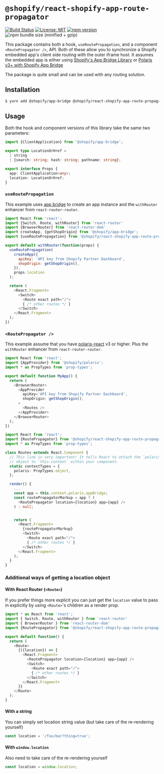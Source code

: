 # `@shopify/react-shopify-app-route-propagator`

[![Build Status](https://travis-ci.org/Shopify/quilt.svg?branch=master)](https://travis-ci.org/Shopify/quilt)
[![License: MIT](https://img.shields.io/badge/License-MIT-green.svg)](LICENSE.md) [![npm version](https://badge.fury.io/js/%40shopify%2Freact-shopify-app-route-propagator.svg)](https://badge.fury.io/js/%40shopify%2Freact-shopify-app-route-propagator) ![npm bundle size (minified + gzip)](https://img.shields.io/bundlephobia/minzip/@shopify/react-shopify-app-route-propagator.svg)

This package contains both a hook, `useRoutePropagation`, and a component `<RoutePropagator />`, API. Both of these allow you to synchronize a Shopify embedded app's client side routing with the outer iframe host. It assumes the embedded app is either using [Shopify's App Bridge Library](https://help.shopify.com/en/api/embedded-apps/app-bridge) or [Polaris v3+ with Shopify App Bridge](https://polaris.shopify.com/components/structure/app-provider#section-initializing-the-shopify-app-bridge)

The package is quite small and can be used with any routing solution.

## Installation

```bash
$ yarn add @shopify/app-bridge @shopify/react-shopify-app-route-propagator
```

## Usage

Both the hook and component versions of this library take the same two parameters:

```typescript
import {ClientApplication} from '@shopify/app-bridge';

export type LocationOrHref =
  | string
  | {search: string; hash: string; pathname: string};

export interface Props {
  app: ClientApplication<any>;
  location: LocationOrHref;
}
```

### `useRoutePropagation`

This example uses [app bridge](https://help.shopify.com/en/api/embedded-apps/app-bridge#set-up-your-app) to create an app instance and the `withRouter` enhancer from `react-router-router`.

```javascript
import React from 'react';
import {Switch, Route, withRouter} from 'react-router'
import {BrowserRouter} from 'react-router-dom'
import createApp, {getShopOrigin} from '@shopify/app-bridge';
import {useRoutePropagation} from '@shopify/react-shopify-app-route-propagator';

export default withRouter(function(props) {
  useRoutePropagation(
    createApp({
      apiKey: 'API key from Shopify Partner Dashboard',
      shopOrigin: getShopOrigin(),
    }),
    props.location
  );

  return (
    <React.Fragment>
      <Switch>
        <Route exact path="/">
        { /* other routes */ }
      </Switch>
    </React.Fragment>
  );
})
```

### `<RoutePropagator />`

This example assume that you have [polaris-react](https://github.com/Shopify/polaris-react) v3 or higher.
Plus the `withRouter` enhancer from `react-router-router`.

```typescript
import React from 'react';
import {AppProvider} from '@shopify/polaris';
import * as PropTypes from 'prop-types';

export default function MyApp() {
  return (
    <BrowserRouter>
      <AppProvider
        apiKey='API key from Shopify Partner Dashboard',
        shopOrigin: getShopOrigin(),
      >
        <Routes />
      </AppProvider>
    </BrowserRouter>
  );
})
```

```typescript
import React from 'react';
import {RoutePropagator} from '@shopify/react-shopify-app-route-propagator';
import * as PropTypes from 'prop-types';

class Routes extends React.Component {
  // This line is very important! It tells React to attach the `polaris`
  // object to `this.context` within your component.
  static contextTypes = {
    polaris: PropTypes.object,
  };

  render() {
    ...
    const app = this.context.polaris.appBridge;
    const routePropagatorMarkup = app ? (
      <RoutePropagator location={location} app={app} />
    ) : null;


    return (
      <React.Fragment>
        {routePropagatorMarkup}
        <Switch>
          <Route exact path="/">
          { /* other routes */ }
        </Switch>
      </React.Fragment>
    );
  }
}
```

### Additional ways of getting a location object

#### With React Router (`<Route>`)

If you prefer things more explicit you can just get the `location` value to pass in explicitly by using `<Route>`'s children as a render prop.

```javascript
import * as React from 'react';
import { Switch, Route, withRouter } from 'react-router'
import { BrowserRouter } from 'react-router-dom'
import {RoutePropagator} from '@shopify/react-shopify-app-route-propagator';

export default function() {
  return (
    <Route>
      {({location}) => {
        <React.Fragment>
          <RoutePropagator location={location} app={app} />
          <Switch>
            <Route exact path="/">
            { /* other routes */ }
          </Switch>
        </React.Fragment>
      }}
    </Route>
  );
}
```

#### With a string

You can simply set location string value (but take care of the re-rendering yourself)

```javascript
const location = '/foo/bar?thing=true';
```

#### With `window.location`

Also need to take care of the re-rendering yourself

```javascript
const location = window.location;
```
